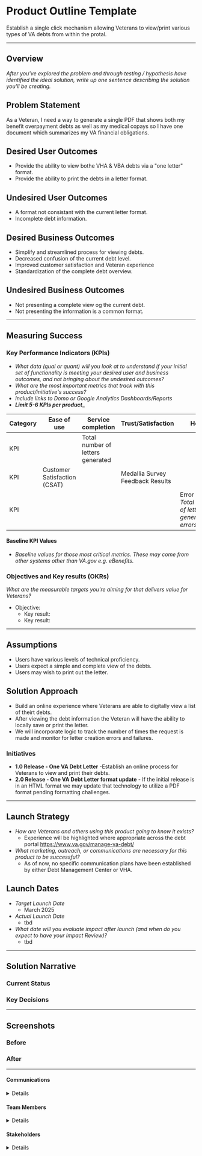 
# Product Outline Template
Establish a single click mechanism allowing Veterans to view/print various types of VA debts from within the protal.

---

## Overview
*After you've explored the problem and through testing / hypothesis have identified the ideal solution, write up one sentence describing the solution you'll be creating.*

## Problem Statement
As a Veteran, I need a way to generate a single PDF that shows both my benefit overpayment debts as well as my medical copays so I have one document which summarizes my VA financial obligations.
 
## Desired User Outcomes

- Provide the ability to view bothe VHA & VBA debts via a "one letter" format.
- Provide the ability to print the debts in a letter format.

## Undesired User Outcomes

- A format not consistant with the current letter format.
- Incomplete debt information.

## Desired Business Outcomes

- Simplify and streamlined process for viewing debts.
- Decreased confusion of the current debt level.
- Improved customer satisfaction and Veteran experience
- Standardization of the complete debt overview.

## Undesired Business Outcomes

- Not presenting a complete view og the current debt.
- Not presenting the information is a common format.

---
## Measuring Success


### Key Performance Indicators (KPIs)
* *What data (qual or quant) will you look at to understand if your initial set of functionality is meeting your desired user and business outcomes, and not bringing about the undesired outcomes?*
* _What are the most important metrics that track with this product/initiative's success?_
* _Include links to Domo or Google Analytics Dashboards/Reports_
* _**Limit 5-6 KPIs per product**__

| Category | Ease of use | Service completion | Trust/Satisfaction | Health |
|----------|-------------|--------------------|--------------------|--------|
| KPI      |             |  Total number of letters generated                  |                    |        |
| KPI      |  Customer Satisfaction (CSAT)           |                    |     Medallia Survey Feedback Results               |        |
| KPI      |             |                    |                    |     Error Rate: *Total number of letter generation errors/failures*

#### Baseline KPI Values
* _Baseline values for those most critical metrics. These may come from other systems other than VA.gov e.g. eBenefits._

### Objectives and Key results (OKRs)
_What are the measurable targets you're aiming for that delivers value for Veterans?_

- Objective:
  - Key result: 
  - Key result: 


---

## Assumptions
- Users have various levels of technical proficiency.
- Users expect a simple and complete view of the debts.
- Users may wish to print out the letter.

## Solution Approach

- Build an online experience where Veterans are able to digitally view a list of theirt debts.
- After viewing the debt information the Veteran will have the ability to locally save or print the letter.
- We will incorporate logic to track the number of times the request is made and monitor for letter creation errors and failures.

### Initiatives
- **1.0 Release - One VA Debt Letter** -Establish an online process for Veterans to view and print their debts.
- **2.0 Release - One VA Debt Letter format update** - If the initial release is in an HTML format we may update that technology to utilize a PDF format pending formatting challenges.

--- 

## Launch Strategy
- *How are Veterans and others using this product going to know it exists?*
	- Experience will be highlighted where appropriate across the debt portal https://www.va.gov/manage-va-debt/
- *What marketing, outreach, or communications are necessary for this product to be successful?*
	- As of now, no specific communication plans have been established by either Debt Management Center or VHA.

## Launch Dates
- *Target Launch Date*
  - March 2025
- *Actual Launch Date* 
  - tbd
- *What date will you evaluate impact after launch (and when do you expect to have your Impact Review)?*
  - tbd

---

## Solution Narrative

### Current Status

### Key Decisions

---
   
## Screenshots

### Before

### After

---

#### Communications

<details>

- Team Name: Debt Resolution
- GitHub Label: vsa-debt
- Slack channel: #debt-resolution
- Product POCs: Denise Coveyduc, Tom Davis
- Stakeholders: Robert Vitt; Debt Management Center (DMC) 

</details>

#### Team Members

<details>
 
 - DEPO Lead: Denise Coveyduc  
 - PM: Tom Davis
 - Engineering: Andrew Rodiek
 - Research/Design: Charlotte Cesana 
 
</details>


#### Stakeholders

<details>
 
_What offices/departments are critical to make this initiative successful?_
 
</details>
